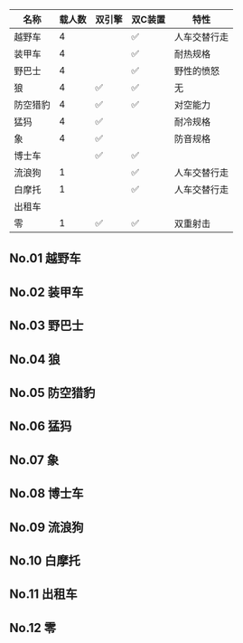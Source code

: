| 名称     | 载人数 | 双引擎 | 双C装置 | 特性         |
| -------- | ------ | ------ | ------- | ------------ |
| 越野车   | 4      |        | ✅       | 人车交替行走 |
| 装甲车   | 4      |        | ✅       | 耐热规格     |
| 野巴士   | 4      |        | ✅       | 野性的愤怒   |
| 狼       | 4      | ✅      | ✅       | 无           |
| 防空猎豹 | 4      | ✅      | ✅       | 对空能力     |
| 猛犸     | 4      | ✅      |         | 耐冷规格     |
| 象       | 4      | ✅      |         | 防音规格     |
| 博士车   |        | ✅      | ✅       |              |
| 流浪狗   | 1      |        | ✅       | 人车交替行走 |
| 白摩托   | 1      |        | ✅       | 人车交替行走 |
| 出租车   |        |        |         |              |
| 零       | 1      | ✅      | ✅       | 双重射击     |

## No.01 越野车
## No.02 装甲车
## No.03 野巴士
## No.04 狼
## No.05 防空猎豹
## No.06 猛犸
## No.07 象
## No.08 博士车
## No.09 流浪狗
## No.10 白摩托
## No.11 出租车
## No.12 零